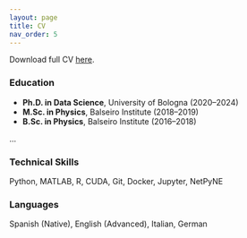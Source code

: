 ```yaml
---
layout: page
title: CV
nav_order: 5
---
```


Download full CV [here](assets/cv.pdf).

### Education
- **Ph.D. in Data Science**, University of Bologna (2020–2024)  
- **M.Sc. in Physics**, Balseiro Institute (2018–2019)  
- **B.Sc. in Physics**, Balseiro Institute (2016–2018)

...

### Technical Skills
Python, MATLAB, R, CUDA, Git, Docker, Jupyter, NetPyNE

### Languages
Spanish (Native), English (Advanced), Italian, German
